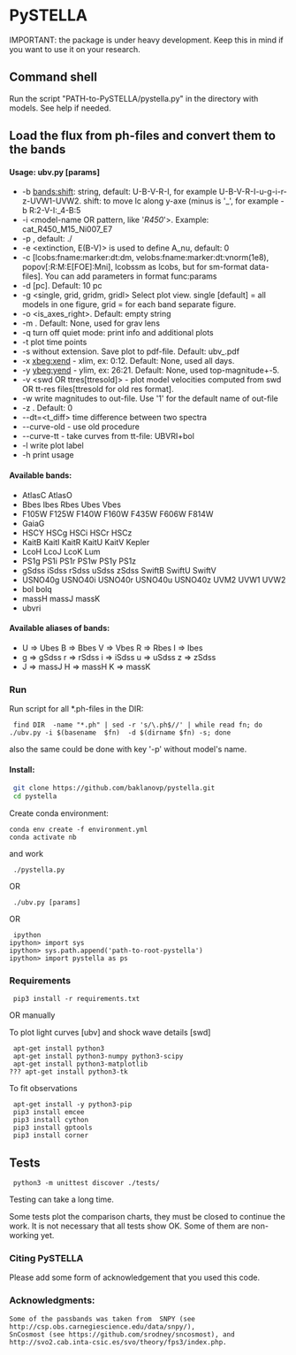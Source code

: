 # PySTELLA

IMPORTANT: the package is under heavy development. 
Keep this in mind if you want to use it on your research.

## Command shell

  Run the script "PATH-to-PySTELLA/pystella.py" in the directory with models.
  See help if needed.


## Load the flux from ph-files  and convert them to the bands

#### Usage:   ubv.py [params]

-  -b <bands:shift>: string, default: U-B-V-R-I, for example U-B-V-R-I-u-g-i-r-z-UVW1-UVW2.
     shift: to move lc along y-axe (minus is '_', for example -b R:2-V-I:_4-B:5 
-  -i <model-name OR pattern, like '*R450*'>.  Example: cat_R450_M15_Ni007_E7
-  -p <model directory>, default: ./
-  -e <extinction, E(B-V)> is used to define A_nu, default: 0 
-  -c <callback> [lcobs:fname:marker:dt:dm, velobs:fname:marker:dt:vnorm(1e8), popov[:R:M:E[FOE]:Mni], lcobssm as lcobs, but for sm-format data-files]. You can add parameters in format func:params
-  -d <distance> [pc].  Default: 10 pc
-  -g <single, grid, gridm, gridl> Select plot view.  single [default] = all models in one figure, grid = for each band separate figure.
-  -o <is_axes_right>.  Default: empty string
-  -m <magnification>.  Default: None, used for grav lens
-  -q  turn off quiet mode: print info and additional plots
-  -t  plot time points
-  -s  <file-name> without extension. Save plot to pdf-file. Default: ubv_<file-name>.pdf
-  -x  <xbeg:xend> - xlim, ex: 0:12. Default: None, used all days.
-  -y  <ybeg:yend> - ylim, ex: 26:21. Default: None, used top-magnitude+-5.
-  -v  <swd OR ttres[ttresold]> - plot model velocities computed from swd OR tt-res files[ttresold for old res format].
-  -w  write magnitudes to out-file. Use '1' for the default name of out-file
-  -z <redshift>.  Default: 0
-  --dt=<t_diff>  time difference between two spectra
-  --curve-old  - use old procedure
-  --curve-tt  - take curves from tt-file: UBVRI+bol
-  -l  write plot label
-  -h  print usage
    
#### Available bands:
  - AtlasC   AtlasO  
  - Bbes     Ibes     Rbes     Ubes     Vbes    
  - F105W    F125W    F140W    F160W    F435W    F606W    F814W   
  - GaiaG   
  - HSCY     HSCg     HSCi     HSCr     HSCz    
  - KaitB    KaitI    KaitR    KaitU    KaitV    Kepler  
  - LcoH     LcoJ     LcoK     Lum     
  - PS1g     PS1i     PS1r     PS1w     PS1y     PS1z    
  - gSdss    iSdss    rSdss    uSdss    zSdss    SwiftB   SwiftU   SwiftV  
  - USNO40g  USNO40i  USNO40r  USNO40u  USNO40z  UVM2     UVW1     UVW2    
  - bol      bolq    
  - massH    massJ    massK   
  - ubvri   

#### Available aliases of bands: 
  - U => Ubes       B => Bbes       V => Vbes       R => Rbes       I => Ibes    
  - g => gSdss      r => rSdss      i => iSdss      u => uSdss      z => zSdss   
  - J => massJ      H => massH      K => massK  

### Run

Run script for all *.ph-files in the DIR:
```shell
 find DIR  -name "*.ph" | sed -r 's/\.ph$//' | while read fn; do ./ubv.py -i $(basename  $fn)  -d $(dirname $fn) -s; done
```
also the same could be done with key '-p' without model's name. 


#### Install:

```bash
 git clone https://github.com/baklanovp/pystella.git
 cd pystella
```

Create conda environment:
```shell
conda env create -f environment.yml
conda activate nb
```

and work

```shell
 ./pystella.py
```
OR
```shell
 ./ubv.py [params]
```
OR

```shell
 ipython
ipython> import sys
ipython> sys.path.append('path-to-root-pystella')
ipython> import pystella as ps
```

### Requirements

```shell
 pip3 install -r requirements.txt
```

OR manually

To plot light curves [ubv] and shock wave details [swd]
```shell
 apt-get install python3
 apt-get install python3-numpy python3-scipy
 apt-get install python3-matplotlib
??? apt-get install python3-tk
```

To fit observations  
```shell
 apt-get install -y python3-pip
 pip3 install emcee
 pip3 install cython
 pip3 install gptools
 pip3 install corner
```

## Tests

```shell
 python3 -m unittest discover ./tests/
```

Testing can take a long time.

Some tests plot the comparison charts, they must be closed to continue the work.
It is not necessary that all tests show OK. Some of them are non-working yet.

### Citing PySTELLA

Please add some form of acknowledgement that you used this code.

### Acknowledgments:
    Some of the passbands was taken from  SNPY (see http://csp.obs.carnegiescience.edu/data/snpy/),
    SnCosmost (see https://github.com/srodney/sncosmost), and http://svo2.cab.inta-csic.es/svo/theory/fps3/index.php.
  